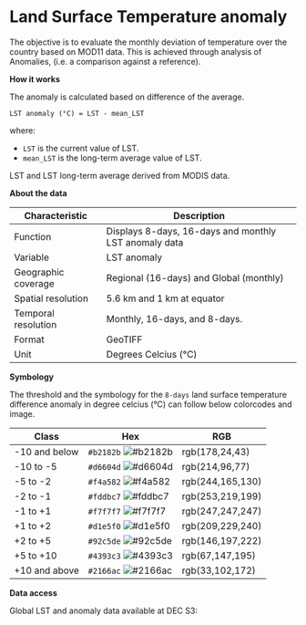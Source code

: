# Land Surface Temperature anomaly

The objective is to evaluate the monthly deviation of temperature over the country based on MOD11 data. This is achieved through analysis of Anomalies, (i.e. a comparison against a reference).  

**How it works**

The anomaly is calculated based on difference of the average.  

`LST anomaly (°C) = LST - mean_LST`

where:

* `LST` is the current value of LST.<br>
* `mean_LST` is the long-term average value of LST.<br>

LST and LST long-term average derived from MODIS data.  

**About the data**

| Characteristic  | Description  |
|---|---|
| Function  | Displays 8-days, 16-days and monthly LST anomaly data  |
| Variable  | LST anomaly  |
| Geographic coverage  | Regional (16-days) and Global (monthly)  |
| Spatial resolution  | 5.6 km and 1 km at equator  |
| Temporal resolution  | Monthly, 16-days, and 8-days.  |
| Format  | GeoTIFF  |
| Unit  | Degrees Celcius (°C)  |

**Symbology**

The threshold and the symbology for the `8-days` land surface temperature difference anomaly in degree celcius (°C) can follow below colorcodes and image.  

| Class  | Hex  | RGB  |
|---|---|---|
| -10 and below  | `#b2182b` ![#b2182b](https://via.placeholder.com/15/b2182b/000000?text=+) | rgb(178,24,43)  |
| -10 to -5  | `#d6604d` ![#d6604d](https://via.placeholder.com/15/d6604d/000000?text=+)  | rgb(214,96,77)  |
| -5 to -2  | `#f4a582` ![#f4a582](https://via.placeholder.com/15/f4a582/000000?text=+)  | rgb(244,165,130)  |
| -2 to -1  | `#fddbc7` ![#fddbc7](https://via.placeholder.com/15/fddbc7/000000?text=+)  | rgb(253,219,199)  |
| -1 to +1  | `#f7f7f7` ![#f7f7f7](https://via.placeholder.com/15/f7f7f7/000000?text=+)  | rgb(247,247,247)  |
| +1 to +2  | `#d1e5f0` ![#d1e5f0](https://via.placeholder.com/15/d1e5f0/000000?text=+)  | rgb(209,229,240)  |
| +2 to +5  | `#92c5de` ![#92c5de](https://via.placeholder.com/15/92c5de/000000?text=+)  | rgb(146,197,222)  |
| +5 to +10  | `#4393c3` ![#4393c3](https://via.placeholder.com/15/4393c3/000000?text=+)  | rgb(67,147,195)  |
| +10 and above  | `#2166ac` ![#2166ac](https://via.placeholder.com/15/2166ac/000000?text=+)  | rgb(33,102,172)  |

**Data access**

Global LST and anomaly data available at DEC S3: 